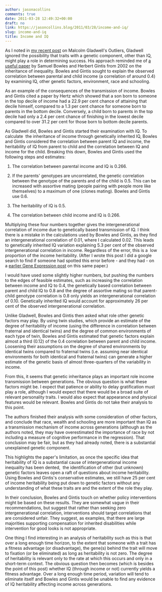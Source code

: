 ```yaml
---
author: jasonacollins
comments: true
date: 2011-03-28 12:49:32+00:00
draft: no
link: https://jasoncollins.blog/2011/03/28/income-and-iq/
slug: income-and-iq
title: Income and IQ
---
```


As I noted in [my recent post](https://jasoncollins.blog/2011/03/gladwells-outliers/) on Malcolm Gladwell's Outliers, Gladwell ignored the possibility that traits with a genetic component, other than IQ, might play a role in determining success. His approach reminded me of [a useful paper](http://dx.doi.org/10.1257/089533002760278686) by Samuel Bowles and Herbert Gintis from 2002 on the inheritance of inequality. Bowles and Gintis sought to explain the observed correlation between parental and child income (a correlation of around 0.4) by examining IQ, other genetic factors, environment, race and schooling.

As an example of the consequences of the transmission of income. Bowles and Gintis cited a paper by Hertz which showed that a son born to someone in the top decile of income had a 22.9 per cent chance of attaining that decile himself, compared to a 1.3 per cent chance for someone born to parents in the bottom decile. Conversely, a child born to parents in the top decile had only a 2.4 per cent chance of finishing in the lowest decile compared to over 31.2 per cent for those born to bottom decile parents.

As Gladwell did, Bowles and Gintis started their examination with IQ. To calculate  the inheritance of income through genetically inherited IQ, Bowles and Gintis considered the correlation between parent IQ and income, the heritability of IQ from parent to child and the correlation between IQ and income for the child. Breaking this down, Bowles and Gintis used the following steps and estimates:

1. The correlation between parental income and IQ is 0.266.

2. If the parents' genotypes are uncorrelated, the genetic correlation between the genotype of the parents and of the child is 0.5. This can be increased with assortive mating (people pairing with people more like themselves) to a maximum of one (clones mating). Bowles and Gintis use 0.6.

3. The heritability of IQ is 0.5.

4. The correlation between child income and IQ is 0.266.

Multiplying these four numbers together gives the intergenerational correlation of income due to genetically based transmission of IQ. I think there is a mistake in the calculations used by Bowles and Gintis, as they find an intergenerational correlation of 0.01, where I calculated 0.02. This leads to genetically inherited IQ variation explaining 5.3 per cent of the observed intergenerational correlation in income. Regardless of the error, this is a  low proportion of the income heritability. (After I wrote this post I did a google search to find if someone had spotted this error before - and they had - on a [earlier Gene Expression post](http://www.gnxp.com/blog/2008/07/inheritance-of-inequality-big-insight.php) on this same paper.)

I would have used some slightly higher numbers, but pushing the numbers to the edges of feasible estimates, such as increasing the correlation between income and IQ to 0.4, the genetically based correlation between parent and child IQ to 0.8 and the degree of assortive mating so that parent-child genotype correlation is 0.8 only yields an intergenerational correlation of 0.10. Genetically inherited IQ would account for approximately 26 per cent of the observed intergenerational correlation.

Unlike Gladwell, Bowles and Gintis then asked what role other genetic factors may play. By using twin studies, which provide an estimate of the degree of heritability of income (using the difference in correlation between fraternal and identical twins) and the degree of common environments of each type of twin, Bowles and Gintis estimated that genetic factors explain almost a third (0.12) of the 0.4 correlation between parent and child income. Loosening their assumptions on the degree of shared environments by identical twins compared to fraternal twins (i.e. assuming near identical environments for both identical and fraternal twins) can generate a higher estimate of the genetic basis of almost three-quarters of the variability in income.

From this, it seems that genetic inheritance plays an important role income transmission between generations. The obvious question is what these factors might be. I expect that patience or ability to delay gratification must play a role, although I would expect that there would be a broad suite of relevant personality traits. I would also expect that appearance and physical features would be relevant. Bowles and Gintis do not take their analysis to this point.

The authors finished their analysis with some consideration of other factors, and conclude that race, wealth and schooling are more important than IQ as a transmission mechanism of income across generations (although as the authors noted, they may have overestimated the importance of race by not including a measure of cognitive performance in the regression). That conclusion may be fair, but as they had already noted, there is a substantial unexplained genetic component.

This highlights the paper's limitation, as once the specific idea that heritability of IQ is a substantial cause of intergenerational income inequality has been dented,  the identification of other (but unknown) genetic factors leaves open a raft of questions about income heritability. Using Bowles and Gintis's conservative estimates, we still have 25 per cent of income heritability being put down to genetic factors without any understanding of what these traits are and the extent of the role they play.

In their conclusion, Bowles and Gintis touch on whether policy interventions might be based on these results. They are somewhat vague in their recommendations, but suggest that rather than seeking zero intergenerational correlation, interventions should target correlations that are considered unfair. They suggest, as examples, that there are large majorities supporting compensation for inherited disabilities while intervention for good looks is not appropriate.

One thing I find interesting in an analysis of heritability such as this is that over a long enough time horizon, to the extent that someone with a trait has a fitness advantage (or disadvantage), the gene(s) behind the trait will move to fixation (or be eliminated) as long as heritability is not zero. The degree of heritability is relevant only to the rate at which this occurs and only in a short-term context. The obvious question then becomes (which is besides the point of this post) whether IQ (through income or not) currently yields a fitness advantage. Over a long enough time period, variation will tend to eliminate itself and Bowles and Gintis would be unable to find any evidence of IQ heritability affecting income across generations.
